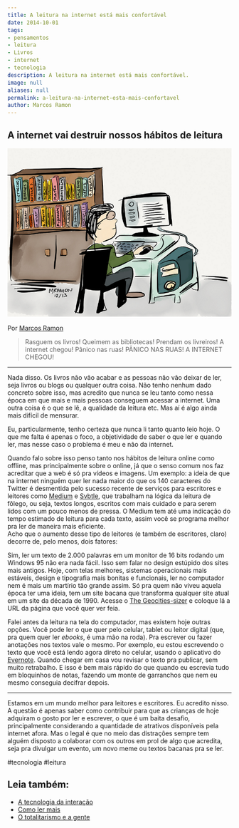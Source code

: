 ```yaml
---
title: A leitura na internet está mais confortável
date: 2014-10-01
tags:
- pensamentos
- leitura
- Livros
- internet
- tecnologia
description: A leitura na internet está mais confortável.
image: null
aliases: null
permalink: a-leitura-na-internet-esta-mais-confortavel
author: Marcos Ramon
---
```

## A internet vai destruir nossos hábitos de leitura

<img src="/assets/img/a-leitura-na-internet-está-mais-confortável.-medium.png">

Por [Marcos Ramon](http://www.arcano5.com.br/)

> Rasguem os livros! Queimem as bibliotecas! Prendam os livreiros! A internet chegou! Pânico nas ruas! PÂNICO NAS RUAS! A INTERNET CHEGOU!

---

Nada disso. Os livros não vão acabar e as pessoas não vão deixar de ler, seja livros ou blogs ou qualquer outra coisa. Não tenho nenhum dado concreto sobre isso, mas acredito que nunca se leu tanto como nessa época em que mais e mais pessoas conseguem acessar a internet. Uma outra coisa é o que se lê, a qualidade da leitura etc. Mas aí é algo ainda mais difícil de mensurar.  

Eu, particularmente, tenho certeza que nunca li tanto quanto leio hoje. O que me falta é apenas o foco, a objetividade de saber o que ler e quando ler, mas nesse caso o problema é meu e não da internet.  

Quando falo sobre isso penso tanto nos hábitos de leitura online como offline, mas principalmente sobre o online, já que o senso comum nos faz acreditar que a web é só pra vídeos e imagens. Um exemplo: a ideia de que na internet ninguém quer ler nada maior do que os 140 caracteres do Twitter é desmentida pelo sucesso recente de serviços para escritores e leitores como [Medium](https://medium.com/) e [Svbtle](https://svbtle.com/), que trabalham na lógica da leitura de fôlego, ou seja, textos longos, escritos com mais cuidado e para serem lidos com um pouco menos de pressa. O Medium tem até uma indicação do tempo estimado de leitura para cada texto, assim você se programa melhor pra ler de maneira mais eficiente.  
Acho que o aumento desse tipo de leitores (e também de escritores, claro) decorre de, pelo menos, dois fatores:

Sim, ler um texto de 2.000 palavras em um monitor de 16 bits rodando um Windows 95 não era nada fácil. Isso sem falar no design estúpido dos sites mais antigos. Hoje, com telas melhores, sistemas operacionais mais estáveis, design e tipografia mais bonitas e funcionais, ler no computador nem é mais um martírio tão grande assim. Só pra quem não viveu aquela época ter uma ideia, tem um site bacana que transforma qualquer site atual em um site da década de 1990. Acesse o [The Geocities-sizer](http://wonder-tonic.com/geocitiesizer/) e coloque lá a URL da página que você quer ver feia.

Falei antes da leitura na tela do computador, mas existem hoje outras opções. Você pode ler o que quer pelo celular, tablet ou leitor digital (que, pra quem quer ler _ebooks_, é uma mão na roda). Pra escrever ou fazer anotações nos textos vale o mesmo. Por exemplo, eu estou escrevendo o texto que você está lendo agora direto no celular, usando o aplicativo do [Evernote](https://evernote.com/intl/pt-br/). Quando chegar em casa vou revisar o texto pra publicar, sem muito retrabalho. E isso é bem mais rápido do que quando eu escrevia tudo em bloquinhos de notas, fazendo um monte de garranchos que nem eu mesmo conseguia decifrar depois.

---

Estamos em um mundo melhor para leitores e escritores. Eu acredito nisso. A questão é apenas saber como contribuir para que as crianças de hoje adquiram o gosto por ler e escrever, o que é um baita desafio, principalmente considerando a quantidade de atrativos disponíveis pela internet afora. Mas o legal é que no meio das distrações sempre tem alguém disposto a colaborar com os outros em prol de algo que acredita, seja pra divulgar um evento, um novo meme ou textos bacanas pra se ler. 


#tecnologia #leitura<div class="leia-tambem" markdown="1">
## Leia também:

- <a href="/a-tecnologia-da-interacao">A tecnologia da interação</a>
- <a href="/como-ler-mais">Como ler mais</a>
- <a href="/o-totalitarismo-e-a-gente">O totalitarismo e a gente</a>
</div>